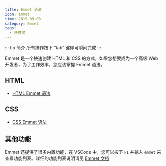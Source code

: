 ```yaml
---
title: Emmet 语法
icon: emmet
time: 2019-09-03
category: Emmet
tags:
  - 快捷键
---
```


::: tip 简介
所有操作按下 “tab” 键即可瞬间完成
:::

Emmet 是一个快速创建 HTML 和 CSS 的方式，如果您想要成为一个高级 Web 开发者，为了工作效率，您应该掌握 Emmet 语法。

<!-- more -->

## HTML

- [HTML Emmet 语法](html.md)

## CSS

- [CSS Emmet 语法](CSS.md)

## 其他功能

Emmet 还提供了很多内置功能，在 VSCode 中，您可以按下 `F1` 并输入 `emmet` 来查看功能列表。详细的功能列表说明请见 [Emmet 文档](https://docs.emmet.io/actions/)
